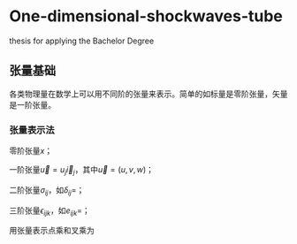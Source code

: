 # One-dimensional-shockwaves-tube

thesis for applying the Bachelor Degree

## 张量基础

各类物理量在数学上可以用不同阶的张量来表示。简单的如标量是零阶张量，矢量是一阶张量。

### 张量表示法

零阶张量$x$；

一阶张量$\vec{u}=u_j \vec{i}_j$，其中$\vec{u}=(u,v,w)$；

二阶张量$\sigma _{ij}$，如$\delta_{ij}=$；

三阶张量$\epsilon_{ijk}$，如$e_{ijk}=$；

用张量表示点乘和叉乘为